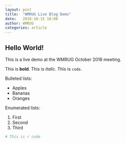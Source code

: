 ```yaml
---
layout: post
title:  "WMRUG Live Blog Demo"
date:   2018-10-15 18:00
author: WMRUG
categories: article
---
```


## Hello World!

This is a live demo at the WMRUG October 2018 meeting.

This is **bold**. This is *italic*. This is `code`.

Bulleted lists:

- Apples
- Bananas
- Oranges

Enumerated lists:

1. First
1. Second
1. Third


```r
# This is r code
```
